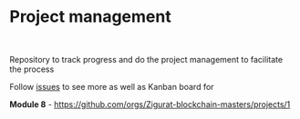 # Project management

<br>

Repository to track progress and do the project management to facilitate the process

Follow [issues](https://github.com/Zigurat-blockchain-masters/project-management/issues) to see more as well as Kanban board for 

**Module 8** - https://github.com/orgs/Zigurat-blockchain-masters/projects/1
